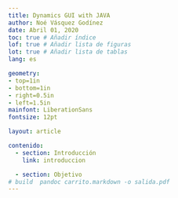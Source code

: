 ```yaml
---
title: Dynamics GUI with JAVA
author: Noé Vásquez Godínez
date: Abril 01, 2020
toc: true # Añadir índice
lof: true # Añadir lista de figuras
lot: true # Añadir lista de tablas
lang: es

geometry:
- top=1in
- bottom=1in
- right=0.5in
- left=1.5in
mainfont: LiberationSans
fontsize: 12pt

layout: article

contenido:
  - section: Introducción
    link: introduccion

  - section: Objetivo
# build  pandoc carrito.markdown -o salida.pdf
---
```

